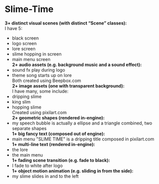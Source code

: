 # Slime-Time

**3+ distinct visual scenes (with distinct “Scene” classes):**  
I have 5:  
- black screen  
- logo screen  
- lore screen  
- slime hopping in screen  
- main menu screen  
**2+ audio assets (e.g. background music and a sound effect):**  
- sound fx play during logo  
- theme song starts up on lore  
Both created using Beepbox.com  
**2+ image assets (one with transparent background):**  
I have many, some include:  
- dripping slime  
- king slim  
- hopping slime  
Created using pixilart.com  
**2+ geometric shapes (rendered in-engine):**  
- my speech bubble is actually a ellipse and a triangle combined, two separate shapes  
**1+ big fancy text (composed out of engine):**  
- main menu "SLIME TIME" is a dripping title composed in pixilart.com  
**1+ multi-line text (rendered in-engine):**  
- the lore  
- the main menu  
**1+ fading scene transition (e.g. fade to black):**  
- I fade to white after logo  
**1+ object motion animation (e.g. sliding in from the side):**  
- my slime slides in and to the left  
